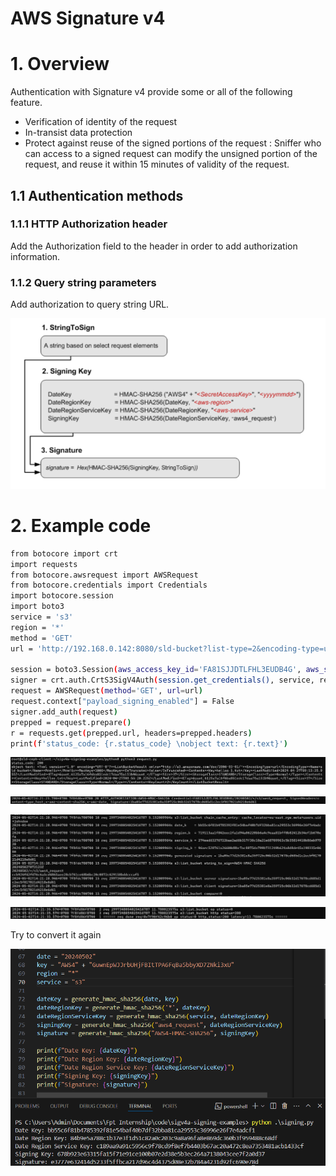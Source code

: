 # AWS Signature v4

# 1. Overview

Authentication with Signature v4 provide some or all of the following feature.

- Verification of identity of the request
- In-transist data protection
- Protect against reuse of the signed portions of the request : Sniffer who can access to a signed request can modify the unsigned portion of the request, and reuse it within 15 minutes of validity of the request.

## 1.1 Authentication methods

### 1.1.1 HTTP Authorization header

Add the Authorization field to the header in order to add authorization information.

### 1.1.2 Query string parameters

Add authorization to query string URL.

![Untitled](AWS%20Signature%20v4%202df85fbded664d918a858593467ed938/Untitled.png)

# 2. Example code

```bash
from botocore import crt
import requests
from botocore.awsrequest import AWSRequest
from botocore.credentials import Credentials
import botocore.session
import boto3
service = 's3'
region = '*'
method = 'GET'
url = 'http://192.168.0.142:8080/sld-bucket?list-type=2&encoding-type=url'

session = boto3.Session(aws_access_key_id='FA81SJJDTLFHL3EUDB4G', aws_secret_access_key='GuwnEpWJJrbUHjFBItTPA6FqBa5bbyXD7ZNki3xU')
signer = crt.auth.CrtS3SigV4Auth(session.get_credentials(), service, region)
request = AWSRequest(method='GET', url=url)
request.context["payload_signing_enabled"] = False
signer.add_auth(request)
prepped = request.prepare()
r = requests.get(prepped.url, headers=prepped.headers)
print(f'status_code: {r.status_code} \nobject text: {r.text}')
```

![Untitled](AWS%20Signature%20v4%202df85fbded664d918a858593467ed938/Untitled%201.png)

![Untitled](AWS%20Signature%20v4%202df85fbded664d918a858593467ed938/Untitled%202.png)

![Untitled](AWS%20Signature%20v4%202df85fbded664d918a858593467ed938/Untitled%203.png)

![Untitled](AWS%20Signature%20v4%202df85fbded664d918a858593467ed938/Untitled%204.png)

Try to convert it again

![Untitled](AWS%20Signature%20v4%202df85fbded664d918a858593467ed938/Untitled%205.png)